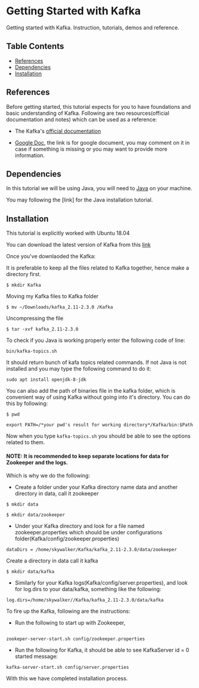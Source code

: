 # Getting Started with Kafka
Getting started with Kafka. Instruction, tutorials, demos and reference.

## Table Contents
- [References](#references)
- [Dependencies](#dependencies)
- [Installation](#installation)


## References

Before getting started, this tutorial expects for you to have foundations and basic understanding of Kafka. Following are two resources(official documentation and notes) which can be used as a reference:

- The Kafka's [official documentation](https://kafka.apache.org/documentation/)

- [Google Doc](https://docs.google.com/document/d/14y4t6O9mbYQwFcNmw3bg_bvxtcLQsa9wfFJLVqAZ_VU/edit?usp=sharing), the link is for google document, you may comment on it in case if something is missing or you may want to provide more information.


## Dependencies

In this tutorial we will be using Java, you will need to [Java](https://www.oracle.com/technetwork/java/javase/downloads/jdk13-downloads-5672538.html) on your machine.

You may following the [link] for the Java installation tutorial.


## Installation

This tutorial is explicitly worked with Ubuntu 18.04 

You can download the latest version of Kafka from this [link](https://www.apache.org/dyn/closer.cgi?path=/kafka/2.3.0/kafka_2.11-2.3.0.tgz)


Once you've downlaoded the Kafka:

It is preferable to keep all the files related to Kafka together, hence make a directory first.

```
$ mkdir Kafka
```
Moving my Kafka files to Kafka folder

```
$ mv ~/Downloads/kafka_2.11-2.3.0 /Kafka
```

Uncompressing the file

```
$ tar -xvf kafka_2.11-2.3.0
```

To check if you Java is working properly enter the following code of line:

```
bin/kafka-topics.sh
```
It should return bunch of kafa topics related commands. If not Java is not installed and you may type the following command to do it:

```
sudo apt install openjdk-8-jdk
```

You can also add the path of binaries file in the kafka folder, which is convenient way of using Kafka without going into it's directory. You can do this by following:

```$ pwd```

```
export PATH=/*your pwd's result for working directory*/Kafka/bin:$Path
```
Now when you type ```kafka-topics.sh``` you should be able to see the options related to them. 

#### NOTE: It is recommended to keep separate locations for data for Zookeeper and the logs. 
Which is why we do the following:

- Create a folder under your Kafka directory name data and another directory in data, call it zookeeper 

```
$ mkdir data

$ mkdir data/zookeeper
```

- Under your Kafka directory and look for a file named zookeeper.properties which should be under configurations folder(Kafka/config/zookeeper.properties)

```
dataDirs = /home/skywalker/Kafka/kafka_2.11-2.3.0/data/zookeeper

```

Create a directory in data call it kafka

```
$ mkdir data/kafka
```

- Similarly for your Kafka logs(Kafka/config/server.properties), and look for log.dirs to your data/kafka, something like the following:

```
log.dirs=/home/skywalker//Kafka/kafka_2.11-2.3.0/data/kafka
```

To fire up the Kafka, following are the instructions:

- Run the following to start up with Zookeeper, 
```

zookeper-server-start.sh config/zookeeper.properties 

```

- Run the following for Kafka, it should be able to see KafkaServer id = 0 started message:

```
kafka-server-start.sh config/server.properties
```


With this we have completed installation process. 
